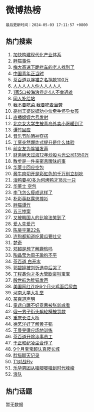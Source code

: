 # 微博热榜

`最后更新时间：2024-05-03 17:11:57 +0800`

## 热门搜索

1. [加快构建现代化产业体系](https://m.weibo.cn/search?containerid=100103type%3D1%26t%3D10%26q%3D%23%E5%8A%A0%E5%BF%AB%E6%9E%84%E5%BB%BA%E7%8E%B0%E4%BB%A3%E5%8C%96%E4%BA%A7%E4%B8%9A%E4%BD%93%E7%B3%BB%23&stream_entry_id=51&isnewpage=1&extparam=seat%3D1%26filter_type%3Drealtimehot%26stream_entry_id%3D51%26c_type%3D51%26q%3D%2523%25E5%258A%25A0%25E5%25BF%25AB%25E6%259E%2584%25E5%25BB%25BA%25E7%258E%25B0%25E4%25BB%25A3%25E5%258C%2596%25E4%25BA%25A7%25E4%25B8%259A%25E4%25BD%2593%25E7%25B3%25BB%2523%26dgr%3D0%26cate%3D10103%26pos%3D0%26display_time%3D1714727517%26pre_seqid%3D1714727517037032183195)
1. [胖猫事件](https://m.weibo.cn/search?containerid=100103type%3D1%26t%3D10%26q%3D%E8%83%96%E7%8C%AB%E4%BA%8B%E4%BB%B6&stream_entry_id=31&isnewpage=1&extparam=seat%3D1%26stream_entry_id%3D31%26pos%3D0%26realpos%3D1%26dgr%3D0%26flag%3D4%26filter_type%3Drealtimehot%26band_rank%3D1%26c_type%3D31%26q%3D%25E8%2583%2596%25E7%258C%25AB%25E4%25BA%258B%25E4%25BB%25B6%26cate%3D5001%26lcate%3D5001%26display_time%3D1714727517%26pre_seqid%3D1714727517037032183195)
1. [梅大高速下跪拦车的老人找到了](https://m.weibo.cn/search?containerid=100103type%3D1%26t%3D10%26q%3D%23%E6%A2%85%E5%A4%A7%E9%AB%98%E9%80%9F%E4%B8%8B%E8%B7%AA%E6%8B%A6%E8%BD%A6%E7%9A%84%E8%80%81%E4%BA%BA%E6%89%BE%E5%88%B0%E4%BA%86%23&stream_entry_id=31&isnewpage=1&extparam=seat%3D1%26stream_entry_id%3D31%26pos%3D1%26realpos%3D2%26dgr%3D0%26flag%3D16%26filter_type%3Drealtimehot%26band_rank%3D2%26c_type%3D31%26q%3D%2523%25E6%25A2%2585%25E5%25A4%25A7%25E9%25AB%2598%25E9%2580%259F%25E4%25B8%258B%25E8%25B7%25AA%25E6%258B%25A6%25E8%25BD%25A6%25E7%259A%2584%25E8%2580%2581%25E4%25BA%25BA%25E6%2589%25BE%25E5%2588%25B0%25E4%25BA%2586%2523%26cate%3D5001%26lcate%3D5001%26display_time%3D1714727517%26pre_seqid%3D1714727517037032183195)
1. [中国青年正当时](https://m.weibo.cn/search?containerid=100103type%3D1%26t%3D10%26q%3D%23%E4%B8%AD%E5%9B%BD%E9%9D%92%E5%B9%B4%E6%AD%A3%E5%BD%93%E6%97%B6%23&stream_entry_id=31&isnewpage=1&extparam=seat%3D1%26stream_entry_id%3D31%26pos%3D2%26realpos%3D3%26dgr%3D0%26flag%3D1%26filter_type%3Drealtimehot%26band_rank%3D3%26c_type%3D31%26q%3D%2523%25E4%25B8%25AD%25E5%259B%25BD%25E9%259D%2592%25E5%25B9%25B4%25E6%25AD%25A3%25E5%25BD%2593%25E6%2597%25B6%2523%26cate%3D5001%26lcate%3D5001%26display_time%3D1714727517%26pre_seqid%3D1714727517037032183195)
1. [茶百道以胖猫之名捐款100万](https://m.weibo.cn/search?containerid=100103type%3D1%26t%3D10%26q%3D%23%E8%8C%B6%E7%99%BE%E9%81%93%E4%BB%A5%E8%83%96%E7%8C%AB%E4%B9%8B%E5%90%8D%E6%8D%90%E6%AC%BE100%E4%B8%87%23&stream_entry_id=31&isnewpage=1&extparam=seat%3D1%26stream_entry_id%3D31%26pos%3D3%26realpos%3D4%26dgr%3D0%26flag%3D2%26filter_type%3Drealtimehot%26band_rank%3D4%26c_type%3D31%26q%3D%2523%25E8%258C%25B6%25E7%2599%25BE%25E9%2581%2593%25E4%25BB%25A5%25E8%2583%2596%25E7%258C%25AB%25E4%25B9%258B%25E5%2590%258D%25E6%258D%2590%25E6%25AC%25BE100%25E4%25B8%2587%2523%26cate%3D5001%26lcate%3D5001%26display_time%3D1714727517%26pre_seqid%3D1714727517037032183195)
1. [人人人人人你人人人人人](https://m.weibo.cn/search?containerid=100103type%3D1%26t%3D10%26q%3D%23%E4%BA%BA%E4%BA%BA%E4%BA%BA%E4%BA%BA%E4%BA%BA%E4%BD%A0%E4%BA%BA%E4%BA%BA%E4%BA%BA%E4%BA%BA%E4%BA%BA%23&stream_entry_id=31&isnewpage=1&extparam=seat%3D1%26stream_entry_id%3D31%26pos%3D4%26realpos%3D5%26dgr%3D0%26flag%3D2%26filter_type%3Drealtimehot%26band_rank%3D5%26c_type%3D31%26q%3D%2523%25E4%25BA%25BA%25E4%25BA%25BA%25E4%25BA%25BA%25E4%25BA%25BA%25E4%25BA%25BA%25E4%25BD%25A0%25E4%25BA%25BA%25E4%25BA%25BA%25E4%25BA%25BA%25E4%25BA%25BA%25E4%25BA%25BA%2523%26cate%3D5001%26lcate%3D5001%26display_time%3D1714727517%26pre_seqid%3D1714727517037032183195)
1. [1家5口被海浪卷走4人不幸遇难](https://m.weibo.cn/search?containerid=100103type%3D1%26t%3D10%26q%3D%231%E5%AE%B65%E5%8F%A3%E8%A2%AB%E6%B5%B7%E6%B5%AA%E5%8D%B7%E8%B5%B04%E4%BA%BA%E4%B8%8D%E5%B9%B8%E9%81%87%E9%9A%BE%23&stream_entry_id=31&isnewpage=1&extparam=seat%3D1%26stream_entry_id%3D31%26pos%3D5%26realpos%3D6%26dgr%3D0%26flag%3D0%26filter_type%3Drealtimehot%26band_rank%3D6%26c_type%3D31%26q%3D%25231%25E5%25AE%25B65%25E5%258F%25A3%25E8%25A2%25AB%25E6%25B5%25B7%25E6%25B5%25AA%25E5%258D%25B7%25E8%25B5%25B04%25E4%25BA%25BA%25E4%25B8%258D%25E5%25B9%25B8%25E9%2581%2587%25E9%259A%25BE%2523%26cate%3D5001%26lcate%3D5001%26display_time%3D1714727517%26pre_seqid%3D1714727517037032183195)
1. [同人补给站](https://m.weibo.cn/search?containerid=100103type%3D1%26t%3D10%26q%3D%23%E5%90%8C%E4%BA%BA%E8%A1%A5%E7%BB%99%E7%AB%99%23&stream_entry_id=31&isnewpage=1&extparam=seat%3D1%26stream_entry_id%3D31%26pos%3D6%26q%3D%2523%25E5%2590%258C%25E4%25BA%25BA%25E8%25A1%25A5%25E7%25BB%2599%25E7%25AB%2599%2523%26dgr%3D0%26adid%3D235200%26filter_type%3Drealtimehot%26c_type%3D31%26is_ad_pos%3D1%26band_rank%3D7%26cate%3D5001%26lcate%3D5001%26display_time%3D1714727517%26pre_seqid%3D1714727517037032183195)
1. [我不要吃菜 我要吃麦当劳](https://m.weibo.cn/search?containerid=100103type%3D1%26t%3D10%26q%3D%E6%88%91%E4%B8%8D%E8%A6%81%E5%90%83%E8%8F%9C+%E6%88%91%E8%A6%81%E5%90%83%E9%BA%A6%E5%BD%93%E5%8A%B3&stream_entry_id=31&isnewpage=1&extparam=seat%3D1%26stream_entry_id%3D31%26pos%3D7%26realpos%3D7%26dgr%3D0%26flag%3D0%26filter_type%3Drealtimehot%26band_rank%3D7%26c_type%3D31%26q%3D%25E6%2588%2591%25E4%25B8%258D%25E8%25A6%2581%25E5%2590%2583%25E8%258F%259C%2520%25E6%2588%2591%25E8%25A6%2581%25E5%2590%2583%25E9%25BA%25A6%25E5%25BD%2593%25E5%258A%25B3%26cate%3D5001%26lcate%3D5001%26display_time%3D1714727517%26pre_seqid%3D1714727517037032183195)
1. [亳州王婆说媒劝小伙牵手怀孕女孩](https://m.weibo.cn/search?containerid=100103type%3D1%26t%3D10%26q%3D%23%E4%BA%B3%E5%B7%9E%E7%8E%8B%E5%A9%86%E8%AF%B4%E5%AA%92%E5%8A%9D%E5%B0%8F%E4%BC%99%E7%89%B5%E6%89%8B%E6%80%80%E5%AD%95%E5%A5%B3%E5%AD%A9%23&stream_entry_id=31&isnewpage=1&extparam=seat%3D1%26stream_entry_id%3D31%26pos%3D8%26realpos%3D8%26dgr%3D0%26flag%3D1%26filter_type%3Drealtimehot%26band_rank%3D8%26c_type%3D31%26q%3D%2523%25E4%25BA%25B3%25E5%25B7%259E%25E7%258E%258B%25E5%25A9%2586%25E8%25AF%25B4%25E5%25AA%2592%25E5%258A%259D%25E5%25B0%258F%25E4%25BC%2599%25E7%2589%25B5%25E6%2589%258B%25E6%2580%2580%25E5%25AD%2595%25E5%25A5%25B3%25E5%25AD%25A9%2523%26cate%3D5001%26lcate%3D5001%26display_time%3D1714727517%26pre_seqid%3D1714727517037032183195)
1. [直播嫦娥六号发射](https://m.weibo.cn/search?containerid=100103type%3D1%26t%3D10%26q%3D%E7%9B%B4%E6%92%AD%E5%AB%A6%E5%A8%A5%E5%85%AD%E5%8F%B7%E5%8F%91%E5%B0%84&stream_entry_id=31&isnewpage=1&extparam=seat%3D1%26stream_entry_id%3D31%26pos%3D9%26realpos%3D9%26dgr%3D0%26flag%3D0%26filter_type%3Drealtimehot%26band_rank%3D9%26c_type%3D31%26q%3D%25E7%259B%25B4%25E6%2592%25AD%25E5%25AB%25A6%25E5%25A8%25A5%25E5%2585%25AD%25E5%258F%25B7%25E5%258F%2591%25E5%25B0%2584%26cate%3D5001%26lcate%3D5001%26display_time%3D1714727517%26pre_seqid%3D1714727517037032183195)
1. [北京女大学生被青岛外卖小哥暖到了](https://m.weibo.cn/search?containerid=100103type%3D1%26t%3D10%26q%3D%23%E5%8C%97%E4%BA%AC%E5%A5%B3%E5%A4%A7%E5%AD%A6%E7%94%9F%E8%A2%AB%E9%9D%92%E5%B2%9B%E5%A4%96%E5%8D%96%E5%B0%8F%E5%93%A5%E6%9A%96%E5%88%B0%E4%BA%86%23&stream_entry_id=31&isnewpage=1&extparam=seat%3D1%26stream_entry_id%3D31%26pos%3D10%26realpos%3D10%26dgr%3D0%26flag%3D32768%26filter_type%3Drealtimehot%26band_rank%3D10%26c_type%3D31%26q%3D%2523%25E5%258C%2597%25E4%25BA%25AC%25E5%25A5%25B3%25E5%25A4%25A7%25E5%25AD%25A6%25E7%2594%259F%25E8%25A2%25AB%25E9%259D%2592%25E5%25B2%259B%25E5%25A4%2596%25E5%258D%2596%25E5%25B0%258F%25E5%2593%25A5%25E6%259A%2596%25E5%2588%25B0%25E4%25BA%2586%2523%26cate%3D5001%26lcate%3D5001%26display_time%3D1714727517%26pre_seqid%3D1714727517037032183195)
1. [谭竹回应](https://m.weibo.cn/search?containerid=100103type%3D1%26t%3D10%26q%3D%23%E8%B0%AD%E7%AB%B9%E5%9B%9E%E5%BA%94%23&stream_entry_id=31&isnewpage=1&extparam=seat%3D1%26stream_entry_id%3D31%26pos%3D11%26realpos%3D11%26dgr%3D0%26flag%3D2%26filter_type%3Drealtimehot%26band_rank%3D11%26c_type%3D31%26q%3D%2523%25E8%25B0%25AD%25E7%25AB%25B9%25E5%259B%259E%25E5%25BA%2594%2523%26cate%3D5001%26lcate%3D5001%26display_time%3D1714727517%26pre_seqid%3D1714727517037032183195)
1. [音乐节防晒神穿搭](https://m.weibo.cn/search?containerid=100103type%3D1%26t%3D10%26q%3D%23%E9%9F%B3%E4%B9%90%E8%8A%82%E9%98%B2%E6%99%92%E7%A5%9E%E7%A9%BF%E6%90%AD%23&stream_entry_id=31&isnewpage=1&extparam=seat%3D1%26stream_entry_id%3D31%26pos%3D12%26realpos%3D12%26dgr%3D0%26adid%3D231622%26flag%3D0%26filter_type%3Drealtimehot%26band_rank%3D12%26c_type%3D31%26q%3D%2523%25E9%259F%25B3%25E4%25B9%2590%25E8%258A%2582%25E9%2598%25B2%25E6%2599%2592%25E7%25A5%259E%25E7%25A9%25BF%25E6%2590%25AD%2523%26cate%3D5001%26lcate%3D5001%26display_time%3D1714727517%26pre_seqid%3D1714727517037032183195)
1. [工资突然爆炸式提升是什么体验](https://m.weibo.cn/search?containerid=100103type%3D1%26t%3D10%26q%3D%23%E5%B7%A5%E8%B5%84%E7%AA%81%E7%84%B6%E7%88%86%E7%82%B8%E5%BC%8F%E6%8F%90%E5%8D%87%E6%98%AF%E4%BB%80%E4%B9%88%E4%BD%93%E9%AA%8C%23&stream_entry_id=31&isnewpage=1&extparam=seat%3D1%26stream_entry_id%3D31%26pos%3D13%26realpos%3D13%26dgr%3D0%26flag%3D1%26filter_type%3Drealtimehot%26band_rank%3D13%26c_type%3D31%26q%3D%2523%25E5%25B7%25A5%25E8%25B5%2584%25E7%25AA%2581%25E7%2584%25B6%25E7%2588%2586%25E7%2582%25B8%25E5%25BC%258F%25E6%258F%2590%25E5%258D%2587%25E6%2598%25AF%25E4%25BB%2580%25E4%25B9%2588%25E4%25BD%2593%25E9%25AA%258C%2523%26cate%3D5001%26lcate%3D5001%26display_time%3D1714727517%26pre_seqid%3D1714727517037032183195)
1. [前女友为胖猫发声](https://m.weibo.cn/search?containerid=100103type%3D1%26t%3D10%26q%3D%23%E5%89%8D%E5%A5%B3%E5%8F%8B%E4%B8%BA%E8%83%96%E7%8C%AB%E5%8F%91%E5%A3%B0%23&stream_entry_id=31&isnewpage=1&extparam=seat%3D1%26stream_entry_id%3D31%26pos%3D14%26realpos%3D14%26dgr%3D0%26flag%3D2%26filter_type%3Drealtimehot%26band_rank%3D14%26c_type%3D31%26q%3D%2523%25E5%2589%258D%25E5%25A5%25B3%25E5%258F%258B%25E4%25B8%25BA%25E8%2583%2596%25E7%258C%25AB%25E5%258F%2591%25E5%25A3%25B0%2523%26cate%3D5001%26lcate%3D5001%26display_time%3D1714727517%26pre_seqid%3D1714727517037032183195)
1. [财务瞒天过海12年炒股亏光公司1350万](https://m.weibo.cn/search?containerid=100103type%3D1%26t%3D10%26q%3D%23%E8%B4%A2%E5%8A%A1%E7%9E%92%E5%A4%A9%E8%BF%87%E6%B5%B712%E5%B9%B4%E7%82%92%E8%82%A1%E4%BA%8F%E5%85%89%E5%85%AC%E5%8F%B81350%E4%B8%87%23&stream_entry_id=31&isnewpage=1&extparam=seat%3D1%26stream_entry_id%3D31%26pos%3D15%26realpos%3D15%26dgr%3D0%26flag%3D1%26filter_type%3Drealtimehot%26band_rank%3D15%26c_type%3D31%26q%3D%2523%25E8%25B4%25A2%25E5%258A%25A1%25E7%259E%2592%25E5%25A4%25A9%25E8%25BF%2587%25E6%25B5%25B712%25E5%25B9%25B4%25E7%2582%2592%25E8%2582%25A1%25E4%25BA%258F%25E5%2585%2589%25E5%2585%25AC%25E5%258F%25B81350%25E4%25B8%2587%2523%26cate%3D5001%26lcate%3D5001%26display_time%3D1714727517%26pre_seqid%3D1714727517037032183195)
1. [散步是一件亲密且暧昧的事](https://m.weibo.cn/search?containerid=100103type%3D1%26t%3D10%26q%3D%E6%95%A3%E6%AD%A5%E6%98%AF%E4%B8%80%E4%BB%B6%E4%BA%B2%E5%AF%86%E4%B8%94%E6%9A%A7%E6%98%A7%E7%9A%84%E4%BA%8B&stream_entry_id=31&isnewpage=1&extparam=seat%3D1%26stream_entry_id%3D31%26pos%3D16%26realpos%3D16%26dgr%3D0%26flag%3D1%26filter_type%3Drealtimehot%26band_rank%3D16%26c_type%3D31%26q%3D%25E6%2595%25A3%25E6%25AD%25A5%25E6%2598%25AF%25E4%25B8%2580%25E4%25BB%25B6%25E4%25BA%25B2%25E5%25AF%2586%25E4%25B8%2594%25E6%259A%25A7%25E6%2598%25A7%25E7%259A%2584%25E4%25BA%258B%26cate%3D5001%26lcate%3D5001%26display_time%3D1714727517%26pre_seqid%3D1714727517037032183195)
1. [华莱士回应空包](https://m.weibo.cn/search?containerid=100103type%3D1%26t%3D10%26q%3D%E5%8D%8E%E8%8E%B1%E5%A3%AB%E5%9B%9E%E5%BA%94%E7%A9%BA%E5%8C%85&stream_entry_id=31&isnewpage=1&extparam=seat%3D1%26stream_entry_id%3D31%26pos%3D17%26realpos%3D17%26dgr%3D0%26flag%3D2%26filter_type%3Drealtimehot%26band_rank%3D17%26c_type%3D31%26q%3D%25E5%258D%258E%25E8%258E%25B1%25E5%25A3%25AB%25E5%259B%259E%25E5%25BA%2594%25E7%25A9%25BA%25E5%258C%2585%26cate%3D5001%26lcate%3D5001%26display_time%3D1714727517%26pre_seqid%3D1714727517037032183195)
1. [酱牛肉切开是彩虹色的千万别立刻吃](https://m.weibo.cn/search?containerid=100103type%3D1%26t%3D10%26q%3D%23%E9%85%B1%E7%89%9B%E8%82%89%E5%88%87%E5%BC%80%E6%98%AF%E5%BD%A9%E8%99%B9%E8%89%B2%E7%9A%84%E5%8D%83%E4%B8%87%E5%88%AB%E7%AB%8B%E5%88%BB%E5%90%83%23&stream_entry_id=31&isnewpage=1&extparam=seat%3D1%26stream_entry_id%3D31%26pos%3D18%26realpos%3D18%26dgr%3D0%26flag%3D0%26filter_type%3Drealtimehot%26band_rank%3D18%26c_type%3D31%26q%3D%2523%25E9%2585%25B1%25E7%2589%259B%25E8%2582%2589%25E5%2588%2587%25E5%25BC%2580%25E6%2598%25AF%25E5%25BD%25A9%25E8%2599%25B9%25E8%2589%25B2%25E7%259A%2584%25E5%258D%2583%25E4%25B8%2587%25E5%2588%25AB%25E7%25AB%258B%25E5%2588%25BB%25E5%2590%2583%2523%26cate%3D5001%26lcate%3D5001%26display_time%3D1714727517%26pre_seqid%3D1714727517037032183195)
1. [活鸭要40多为何烤鸭才18元一只](https://m.weibo.cn/search?containerid=100103type%3D1%26t%3D10%26q%3D%23%E6%B4%BB%E9%B8%AD%E8%A6%8140%E5%A4%9A%E4%B8%BA%E4%BD%95%E7%83%A4%E9%B8%AD%E6%89%8D18%E5%85%83%E4%B8%80%E5%8F%AA%23&stream_entry_id=31&isnewpage=1&extparam=seat%3D1%26stream_entry_id%3D31%26pos%3D19%26realpos%3D19%26dgr%3D0%26flag%3D0%26filter_type%3Drealtimehot%26band_rank%3D19%26c_type%3D31%26q%3D%2523%25E6%25B4%25BB%25E9%25B8%25AD%25E8%25A6%258140%25E5%25A4%259A%25E4%25B8%25BA%25E4%25BD%2595%25E7%2583%25A4%25E9%25B8%25AD%25E6%2589%258D18%25E5%2585%2583%25E4%25B8%2580%25E5%258F%25AA%2523%26cate%3D5001%26lcate%3D5001%26display_time%3D1714727517%26pre_seqid%3D1714727517037032183195)
1. [华莱士 空包](https://m.weibo.cn/search?containerid=100103type%3D1%26t%3D10%26q%3D%E5%8D%8E%E8%8E%B1%E5%A3%AB+%E7%A9%BA%E5%8C%85&stream_entry_id=31&isnewpage=1&extparam=seat%3D1%26stream_entry_id%3D31%26pos%3D20%26realpos%3D20%26dgr%3D0%26flag%3D0%26filter_type%3Drealtimehot%26band_rank%3D20%26c_type%3D31%26q%3D%25E5%258D%258E%25E8%258E%25B1%25E5%25A3%25AB%2520%25E7%25A9%25BA%25E5%258C%2585%26cate%3D5001%26lcate%3D5001%26display_time%3D1714727517%26pre_seqid%3D1714727517037032183195)
1. [李飞怎么瘦成这样了](https://m.weibo.cn/search?containerid=100103type%3D1%26t%3D10%26q%3D%23%E6%9D%8E%E9%A3%9E%E6%80%8E%E4%B9%88%E7%98%A6%E6%88%90%E8%BF%99%E6%A0%B7%E4%BA%86%23&stream_entry_id=31&isnewpage=1&extparam=seat%3D1%26stream_entry_id%3D31%26pos%3D21%26realpos%3D21%26dgr%3D0%26flag%3D1%26filter_type%3Drealtimehot%26band_rank%3D21%26c_type%3D31%26q%3D%2523%25E6%259D%258E%25E9%25A3%259E%25E6%2580%258E%25E4%25B9%2588%25E7%2598%25A6%25E6%2588%2590%25E8%25BF%2599%25E6%25A0%25B7%25E4%25BA%2586%2523%26cate%3D5001%26lcate%3D5001%26display_time%3D1714727517%26pre_seqid%3D1714727517037032183195)
1. [朴彩英赵露思撞衫](https://m.weibo.cn/search?containerid=100103type%3D1%26t%3D10%26q%3D%E6%9C%B4%E5%BD%A9%E8%8B%B1%E8%B5%B5%E9%9C%B2%E6%80%9D%E6%92%9E%E8%A1%AB&stream_entry_id=31&isnewpage=1&extparam=seat%3D1%26stream_entry_id%3D31%26pos%3D22%26realpos%3D22%26dgr%3D0%26flag%3D0%26filter_type%3Drealtimehot%26band_rank%3D22%26c_type%3D31%26q%3D%25E6%259C%25B4%25E5%25BD%25A9%25E8%258B%25B1%25E8%25B5%25B5%25E9%259C%25B2%25E6%2580%259D%25E6%2592%259E%25E8%25A1%25AB%26cate%3D5001%26lcate%3D5001%26display_time%3D1714727517%26pre_seqid%3D1714727517037032183195)
1. [胖猫谭竹](https://m.weibo.cn/search?containerid=100103type%3D1%26t%3D10%26q%3D%E8%83%96%E7%8C%AB%E8%B0%AD%E7%AB%B9&stream_entry_id=31&isnewpage=1&extparam=seat%3D1%26stream_entry_id%3D31%26pos%3D23%26realpos%3D23%26dgr%3D0%26flag%3D0%26filter_type%3Drealtimehot%26band_rank%3D23%26c_type%3D31%26q%3D%25E8%2583%2596%25E7%258C%25AB%25E8%25B0%25AD%25E7%25AB%25B9%26cate%3D5001%26lcate%3D5001%26display_time%3D1714727517%26pre_seqid%3D1714727517037032183195)
1. [五三惨案](https://m.weibo.cn/search?containerid=100103type%3D1%26t%3D10%26q%3D%E4%BA%94%E4%B8%89%E6%83%A8%E6%A1%88&stream_entry_id=31&isnewpage=1&extparam=seat%3D1%26stream_entry_id%3D31%26pos%3D24%26realpos%3D24%26dgr%3D0%26flag%3D0%26filter_type%3Drealtimehot%26band_rank%3D24%26c_type%3D31%26q%3D%25E4%25BA%2594%25E4%25B8%2589%25E6%2583%25A8%25E6%25A1%2588%26cate%3D5001%26lcate%3D5001%26display_time%3D1714727517%26pre_seqid%3D1714727517037032183195)
1. [又被韩国人的比喻法笑到了](https://m.weibo.cn/search?containerid=100103type%3D1%26t%3D10%26q%3D%23%E5%8F%88%E8%A2%AB%E9%9F%A9%E5%9B%BD%E4%BA%BA%E7%9A%84%E6%AF%94%E5%96%BB%E6%B3%95%E7%AC%91%E5%88%B0%E4%BA%86%23&stream_entry_id=31&isnewpage=1&extparam=seat%3D1%26stream_entry_id%3D31%26pos%3D25%26realpos%3D25%26dgr%3D0%26flag%3D1%26filter_type%3Drealtimehot%26band_rank%3D25%26c_type%3D31%26q%3D%2523%25E5%258F%2588%25E8%25A2%25AB%25E9%259F%25A9%25E5%259B%25BD%25E4%25BA%25BA%25E7%259A%2584%25E6%25AF%2594%25E5%2596%25BB%25E6%25B3%2595%25E7%25AC%2591%25E5%2588%25B0%25E4%25BA%2586%2523%26cate%3D5001%26lcate%3D5001%26display_time%3D1714727517%26pre_seqid%3D1714727517037032183195)
1. [爱人先爱己](https://m.weibo.cn/search?containerid=100103type%3D1%26t%3D10%26q%3D%E7%88%B1%E4%BA%BA%E5%85%88%E7%88%B1%E5%B7%B1&stream_entry_id=31&isnewpage=1&extparam=seat%3D1%26stream_entry_id%3D31%26pos%3D26%26realpos%3D26%26dgr%3D0%26flag%3D1%26filter_type%3Drealtimehot%26band_rank%3D26%26c_type%3D31%26q%3D%25E7%2588%25B1%25E4%25BA%25BA%25E5%2585%2588%25E7%2588%25B1%25E5%25B7%25B1%26cate%3D5001%26lcate%3D5001%26display_time%3D1714727517%26pre_seqid%3D1714727517037032183195)
1. [陈昊宇第22名](https://m.weibo.cn/search?containerid=100103type%3D1%26t%3D10%26q%3D%23%E9%99%88%E6%98%8A%E5%AE%87%E7%AC%AC22%E5%90%8D%23&stream_entry_id=31&isnewpage=1&extparam=seat%3D1%26stream_entry_id%3D31%26pos%3D27%26realpos%3D27%26dgr%3D0%26flag%3D1%26filter_type%3Drealtimehot%26band_rank%3D27%26c_type%3D31%26q%3D%2523%25E9%2599%2588%25E6%2598%258A%25E5%25AE%2587%25E7%25AC%25AC22%25E5%2590%258D%2523%26cate%3D5001%26lcate%3D5001%26display_time%3D1714727517%26pre_seqid%3D1714727517037032183195)
1. [连狗都知道吃黄瓜要吐尖](https://m.weibo.cn/search?containerid=100103type%3D1%26t%3D10%26q%3D%E8%BF%9E%E7%8B%97%E9%83%BD%E7%9F%A5%E9%81%93%E5%90%83%E9%BB%84%E7%93%9C%E8%A6%81%E5%90%90%E5%B0%96&stream_entry_id=31&isnewpage=1&extparam=seat%3D1%26stream_entry_id%3D31%26pos%3D28%26realpos%3D28%26dgr%3D0%26flag%3D1%26filter_type%3Drealtimehot%26band_rank%3D28%26c_type%3D31%26q%3D%25E8%25BF%259E%25E7%258B%2597%25E9%2583%25BD%25E7%259F%25A5%25E9%2581%2593%25E5%2590%2583%25E9%25BB%2584%25E7%2593%259C%25E8%25A6%2581%25E5%2590%2590%25E5%25B0%2596%26cate%3D5001%26lcate%3D5001%26display_time%3D1714727517%26pre_seqid%3D1714727517037032183195)
1. [梦奇](https://m.weibo.cn/search?containerid=100103type%3D1%26t%3D10%26q%3D%E6%A2%A6%E5%A5%87&stream_entry_id=31&isnewpage=1&extparam=seat%3D1%26stream_entry_id%3D31%26pos%3D29%26realpos%3D29%26dgr%3D0%26flag%3D1%26filter_type%3Drealtimehot%26band_rank%3D29%26c_type%3D31%26q%3D%25E6%25A2%25A6%25E5%25A5%2587%26cate%3D5001%26lcate%3D5001%26display_time%3D1714727517%26pre_seqid%3D1714727517037032183195)
1. [邓超是想了解鹿晗吗](https://m.weibo.cn/search?containerid=100103type%3D1%26t%3D10%26q%3D%23%E9%82%93%E8%B6%85%E6%98%AF%E6%83%B3%E4%BA%86%E8%A7%A3%E9%B9%BF%E6%99%97%E5%90%97%23&stream_entry_id=31&isnewpage=1&extparam=seat%3D1%26stream_entry_id%3D31%26pos%3D30%26realpos%3D30%26dgr%3D0%26flag%3D1%26filter_type%3Drealtimehot%26band_rank%3D30%26c_type%3D31%26q%3D%2523%25E9%2582%2593%25E8%25B6%2585%25E6%2598%25AF%25E6%2583%25B3%25E4%25BA%2586%25E8%25A7%25A3%25E9%25B9%25BF%25E6%2599%2597%25E5%2590%2597%2523%26cate%3D5001%26lcate%3D5001%26display_time%3D1714727517%26pre_seqid%3D1714727517037032183195)
1. [陶晶莹为周子瑜抱不平](https://m.weibo.cn/search?containerid=100103type%3D1%26t%3D10%26q%3D%23%E9%99%B6%E6%99%B6%E8%8E%B9%E4%B8%BA%E5%91%A8%E5%AD%90%E7%91%9C%E6%8A%B1%E4%B8%8D%E5%B9%B3%23&stream_entry_id=31&isnewpage=1&extparam=seat%3D1%26stream_entry_id%3D31%26pos%3D31%26realpos%3D31%26dgr%3D0%26flag%3D0%26filter_type%3Drealtimehot%26band_rank%3D31%26c_type%3D31%26q%3D%2523%25E9%2599%25B6%25E6%2599%25B6%25E8%258E%25B9%25E4%25B8%25BA%25E5%2591%25A8%25E5%25AD%2590%25E7%2591%259C%25E6%258A%25B1%25E4%25B8%258D%25E5%25B9%25B3%2523%26cate%3D5001%26lcate%3D5001%26display_time%3D1714727517%26pre_seqid%3D1714727517037032183195)
1. [茶百道 白开水](https://m.weibo.cn/search?containerid=100103type%3D1%26t%3D10%26q%3D%E8%8C%B6%E7%99%BE%E9%81%93+%E7%99%BD%E5%BC%80%E6%B0%B4&stream_entry_id=31&isnewpage=1&extparam=seat%3D1%26stream_entry_id%3D31%26pos%3D32%26realpos%3D32%26dgr%3D0%26flag%3D0%26filter_type%3Drealtimehot%26band_rank%3D32%26c_type%3D31%26q%3D%25E8%258C%25B6%25E7%2599%25BE%25E9%2581%2593%2520%25E7%2599%25BD%25E5%25BC%2580%25E6%25B0%25B4%26cate%3D5001%26lcate%3D5001%26display_time%3D1714727517%26pre_seqid%3D1714727517037032183195)
1. [郭碧婷被刘忻选中后哭了](https://m.weibo.cn/search?containerid=100103type%3D1%26t%3D10%26q%3D%23%E9%83%AD%E7%A2%A7%E5%A9%B7%E8%A2%AB%E5%88%98%E5%BF%BB%E9%80%89%E4%B8%AD%E5%90%8E%E5%93%AD%E4%BA%86%23&stream_entry_id=31&isnewpage=1&extparam=seat%3D1%26stream_entry_id%3D31%26pos%3D33%26realpos%3D33%26dgr%3D0%26flag%3D0%26filter_type%3Drealtimehot%26band_rank%3D33%26c_type%3D31%26q%3D%2523%25E9%2583%25AD%25E7%25A2%25A7%25E5%25A9%25B7%25E8%25A2%25AB%25E5%2588%2598%25E5%25BF%25BB%25E9%2580%2589%25E4%25B8%25AD%25E5%2590%258E%25E5%2593%25AD%25E4%25BA%2586%2523%26cate%3D5001%26lcate%3D5001%26display_time%3D1714727517%26pre_seqid%3D1714727517037032183195)
1. [丁程鑫你才多大管欧豪叫宝宝](https://m.weibo.cn/search?containerid=100103type%3D1%26t%3D10%26q%3D%23%E4%B8%81%E7%A8%8B%E9%91%AB%E4%BD%A0%E6%89%8D%E5%A4%9A%E5%A4%A7%E7%AE%A1%E6%AC%A7%E8%B1%AA%E5%8F%AB%E5%AE%9D%E5%AE%9D%23&stream_entry_id=31&isnewpage=1&extparam=seat%3D1%26stream_entry_id%3D31%26pos%3D34%26realpos%3D34%26dgr%3D0%26flag%3D1%26filter_type%3Drealtimehot%26band_rank%3D34%26c_type%3D31%26q%3D%2523%25E4%25B8%2581%25E7%25A8%258B%25E9%2591%25AB%25E4%25BD%25A0%25E6%2589%258D%25E5%25A4%259A%25E5%25A4%25A7%25E7%25AE%25A1%25E6%25AC%25A7%25E8%25B1%25AA%25E5%258F%25AB%25E5%25AE%259D%25E5%25AE%259D%2523%26cate%3D5001%26lcate%3D5001%26display_time%3D1714727517%26pre_seqid%3D1714727517037032183195)
1. [殷世航为胖猫发声](https://m.weibo.cn/search?containerid=100103type%3D1%26t%3D10%26q%3D%E6%AE%B7%E4%B8%96%E8%88%AA%E4%B8%BA%E8%83%96%E7%8C%AB%E5%8F%91%E5%A3%B0&stream_entry_id=31&isnewpage=1&extparam=seat%3D1%26stream_entry_id%3D31%26pos%3D35%26realpos%3D35%26dgr%3D0%26flag%3D0%26filter_type%3Drealtimehot%26band_rank%3D35%26c_type%3D31%26q%3D%25E6%25AE%25B7%25E4%25B8%2596%25E8%2588%25AA%25E4%25B8%25BA%25E8%2583%2596%25E7%258C%25AB%25E5%258F%2591%25E5%25A3%25B0%26cate%3D5001%26lcate%3D5001%26display_time%3D1714727517%26pre_seqid%3D1714727517037032183195)
1. [美国网红连吃6个月火鸡面后尿血](https://m.weibo.cn/search?containerid=100103type%3D1%26t%3D10%26q%3D%23%E7%BE%8E%E5%9B%BD%E7%BD%91%E7%BA%A2%E8%BF%9E%E5%90%836%E4%B8%AA%E6%9C%88%E7%81%AB%E9%B8%A1%E9%9D%A2%E5%90%8E%E5%B0%BF%E8%A1%80%23&stream_entry_id=31&isnewpage=1&extparam=seat%3D1%26stream_entry_id%3D31%26pos%3D36%26realpos%3D36%26dgr%3D0%26flag%3D0%26filter_type%3Drealtimehot%26band_rank%3D36%26c_type%3D31%26q%3D%2523%25E7%25BE%258E%25E5%259B%25BD%25E7%25BD%2591%25E7%25BA%25A2%25E8%25BF%259E%25E5%2590%25836%25E4%25B8%25AA%25E6%259C%2588%25E7%2581%25AB%25E9%25B8%25A1%25E9%259D%25A2%25E5%2590%258E%25E5%25B0%25BF%25E8%25A1%2580%2523%26cate%3D5001%26lcate%3D5001%26display_time%3D1714727517%26pre_seqid%3D1714727517037032183195)
1. [河南大学大礼堂](https://m.weibo.cn/search?containerid=100103type%3D1%26t%3D10%26q%3D%E6%B2%B3%E5%8D%97%E5%A4%A7%E5%AD%A6%E5%A4%A7%E7%A4%BC%E5%A0%82&stream_entry_id=31&isnewpage=1&extparam=seat%3D1%26stream_entry_id%3D31%26pos%3D37%26realpos%3D37%26dgr%3D0%26flag%3D1%26filter_type%3Drealtimehot%26band_rank%3D37%26c_type%3D31%26q%3D%25E6%25B2%25B3%25E5%258D%2597%25E5%25A4%25A7%25E5%25AD%25A6%25E5%25A4%25A7%25E7%25A4%25BC%25E5%25A0%2582%26cate%3D5001%26lcate%3D5001%26display_time%3D1714727517%26pre_seqid%3D1714727517037032183195)
1. [茶百道声明](https://m.weibo.cn/search?containerid=100103type%3D1%26t%3D10%26q%3D%23%E8%8C%B6%E7%99%BE%E9%81%93%E5%A3%B0%E6%98%8E%23&stream_entry_id=31&isnewpage=1&extparam=seat%3D1%26stream_entry_id%3D31%26pos%3D38%26realpos%3D38%26dgr%3D0%26flag%3D0%26filter_type%3Drealtimehot%26band_rank%3D38%26c_type%3D31%26q%3D%2523%25E8%258C%25B6%25E7%2599%25BE%25E9%2581%2593%25E5%25A3%25B0%25E6%2598%258E%2523%26cate%3D5001%26lcate%3D5001%26display_time%3D1714727517%26pre_seqid%3D1714727517037032183195)
1. [童瑶自曝不好意思被张新成看](https://m.weibo.cn/search?containerid=100103type%3D1%26t%3D10%26q%3D%23%E7%AB%A5%E7%91%B6%E8%87%AA%E6%9B%9D%E4%B8%8D%E5%A5%BD%E6%84%8F%E6%80%9D%E8%A2%AB%E5%BC%A0%E6%96%B0%E6%88%90%E7%9C%8B%23&stream_entry_id=31&isnewpage=1&extparam=seat%3D1%26stream_entry_id%3D31%26pos%3D39%26realpos%3D39%26dgr%3D0%26flag%3D0%26filter_type%3Drealtimehot%26band_rank%3D39%26c_type%3D31%26q%3D%2523%25E7%25AB%25A5%25E7%2591%25B6%25E8%2587%25AA%25E6%259B%259D%25E4%25B8%258D%25E5%25A5%25BD%25E6%2584%258F%25E6%2580%259D%25E8%25A2%25AB%25E5%25BC%25A0%25E6%2596%25B0%25E6%2588%2590%25E7%259C%258B%2523%26cate%3D5001%26lcate%3D5001%26display_time%3D1714727517%26pre_seqid%3D1714727517037032183195)
1. [俄一男子街头飙轮椅被罚款](https://m.weibo.cn/search?containerid=100103type%3D1%26t%3D10%26q%3D%23%E4%BF%84%E4%B8%80%E7%94%B7%E5%AD%90%E8%A1%97%E5%A4%B4%E9%A3%99%E8%BD%AE%E6%A4%85%E8%A2%AB%E7%BD%9A%E6%AC%BE%23&stream_entry_id=31&isnewpage=1&extparam=seat%3D1%26stream_entry_id%3D31%26pos%3D40%26realpos%3D40%26dgr%3D0%26flag%3D1%26filter_type%3Drealtimehot%26band_rank%3D40%26c_type%3D31%26q%3D%2523%25E4%25BF%2584%25E4%25B8%2580%25E7%2594%25B7%25E5%25AD%2590%25E8%25A1%2597%25E5%25A4%25B4%25E9%25A3%2599%25E8%25BD%25AE%25E6%25A4%2585%25E8%25A2%25AB%25E7%25BD%259A%25E6%25AC%25BE%2523%26cate%3D5001%26lcate%3D5001%26display_time%3D1714727517%26pre_seqid%3D1714727517037032183195)
1. [重庆长江大桥](https://m.weibo.cn/search?containerid=100103type%3D1%26t%3D10%26q%3D%E9%87%8D%E5%BA%86%E9%95%BF%E6%B1%9F%E5%A4%A7%E6%A1%A5&stream_entry_id=31&isnewpage=1&extparam=seat%3D1%26stream_entry_id%3D31%26pos%3D41%26realpos%3D41%26dgr%3D0%26flag%3D0%26filter_type%3Drealtimehot%26band_rank%3D41%26c_type%3D31%26q%3D%25E9%2587%258D%25E5%25BA%2586%25E9%2595%25BF%25E6%25B1%259F%25E5%25A4%25A7%25E6%25A1%25A5%26cate%3D5001%26lcate%3D5001%26display_time%3D1714727517%26pre_seqid%3D1714727517037032183195)
1. [徐艺洋好了解黄子韬](https://m.weibo.cn/search?containerid=100103type%3D1%26t%3D10%26q%3D%23%E5%BE%90%E8%89%BA%E6%B4%8B%E5%A5%BD%E4%BA%86%E8%A7%A3%E9%BB%84%E5%AD%90%E9%9F%AC%23&stream_entry_id=31&isnewpage=1&extparam=seat%3D1%26stream_entry_id%3D31%26pos%3D42%26realpos%3D42%26dgr%3D0%26flag%3D0%26filter_type%3Drealtimehot%26band_rank%3D42%26c_type%3D31%26q%3D%2523%25E5%25BE%2590%25E8%2589%25BA%25E6%25B4%258B%25E5%25A5%25BD%25E4%25BA%2586%25E8%25A7%25A3%25E9%25BB%2584%25E5%25AD%2590%25E9%259F%25AC%2523%26cate%3D5001%26lcate%3D5001%26display_time%3D1714727517%26pre_seqid%3D1714727517037032183195)
1. [王曼昱适应场地训练](https://m.weibo.cn/search?containerid=100103type%3D1%26t%3D10%26q%3D%E7%8E%8B%E6%9B%BC%E6%98%B1%E9%80%82%E5%BA%94%E5%9C%BA%E5%9C%B0%E8%AE%AD%E7%BB%83&stream_entry_id=31&isnewpage=1&extparam=seat%3D1%26stream_entry_id%3D31%26pos%3D43%26realpos%3D43%26dgr%3D0%26flag%3D1%26filter_type%3Drealtimehot%26band_rank%3D43%26c_type%3D31%26q%3D%25E7%258E%258B%25E6%259B%25BC%25E6%2598%25B1%25E9%2580%2582%25E5%25BA%2594%25E5%259C%25BA%25E5%259C%25B0%25E8%25AE%25AD%25E7%25BB%2583%26cate%3D5001%26lcate%3D5001%26display_time%3D1714727517%26pre_seqid%3D1714727517037032183195)
1. [茶百道开除涉事员工](https://m.weibo.cn/search?containerid=100103type%3D1%26t%3D10%26q%3D%23%E8%8C%B6%E7%99%BE%E9%81%93%E5%BC%80%E9%99%A4%E6%B6%89%E4%BA%8B%E5%91%98%E5%B7%A5%23&stream_entry_id=31&isnewpage=1&extparam=seat%3D1%26stream_entry_id%3D31%26pos%3D44%26realpos%3D44%26dgr%3D0%26flag%3D0%26filter_type%3Drealtimehot%26band_rank%3D44%26c_type%3D31%26q%3D%2523%25E8%258C%25B6%25E7%2599%25BE%25E9%2581%2593%25E5%25BC%2580%25E9%2599%25A4%25E6%25B6%2589%25E4%25BA%258B%25E5%2591%2598%25E5%25B7%25A5%2523%26cate%3D5001%26lcate%3D5001%26display_time%3D1714727517%26pre_seqid%3D1714727517037032183195)
1. [于正和纪凌尘合作了](https://m.weibo.cn/search?containerid=100103type%3D1%26t%3D10%26q%3D%23%E4%BA%8E%E6%AD%A3%E5%92%8C%E7%BA%AA%E5%87%8C%E5%B0%98%E5%90%88%E4%BD%9C%E4%BA%86%23&stream_entry_id=31&isnewpage=1&extparam=seat%3D1%26stream_entry_id%3D31%26pos%3D45%26realpos%3D45%26dgr%3D0%26flag%3D1%26filter_type%3Drealtimehot%26band_rank%3D45%26c_type%3D31%26q%3D%2523%25E4%25BA%258E%25E6%25AD%25A3%25E5%2592%258C%25E7%25BA%25AA%25E5%2587%258C%25E5%25B0%2598%25E5%2590%2588%25E4%25BD%259C%25E4%25BA%2586%2523%26cate%3D5001%26lcate%3D5001%26display_time%3D1714727517%26pre_seqid%3D1714727517037032183195)
1. [9个月宝宝超认真爬长城](https://m.weibo.cn/search?containerid=100103type%3D1%26t%3D10%26q%3D%239%E4%B8%AA%E6%9C%88%E5%AE%9D%E5%AE%9D%E8%B6%85%E8%AE%A4%E7%9C%9F%E7%88%AC%E9%95%BF%E5%9F%8E%23&stream_entry_id=31&isnewpage=1&extparam=seat%3D1%26stream_entry_id%3D31%26pos%3D46%26realpos%3D46%26dgr%3D0%26flag%3D1%26filter_type%3Drealtimehot%26band_rank%3D46%26c_type%3D31%26q%3D%25239%25E4%25B8%25AA%25E6%259C%2588%25E5%25AE%259D%25E5%25AE%259D%25E8%25B6%2585%25E8%25AE%25A4%25E7%259C%259F%25E7%2588%25AC%25E9%2595%25BF%25E5%259F%258E%2523%26cate%3D5001%26lcate%3D5001%26display_time%3D1714727517%26pre_seqid%3D1714727517037032183195)
1. [胖猫聊天记录](https://m.weibo.cn/search?containerid=100103type%3D1%26t%3D10%26q%3D%23%E8%83%96%E7%8C%AB%E8%81%8A%E5%A4%A9%E8%AE%B0%E5%BD%95%23&stream_entry_id=31&isnewpage=1&extparam=seat%3D1%26stream_entry_id%3D31%26pos%3D47%26realpos%3D47%26dgr%3D0%26flag%3D0%26filter_type%3Drealtimehot%26band_rank%3D47%26c_type%3D31%26q%3D%2523%25E8%2583%2596%25E7%258C%25AB%25E8%2581%258A%25E5%25A4%25A9%25E8%25AE%25B0%25E5%25BD%2595%2523%26cate%3D5001%26lcate%3D5001%26display_time%3D1714727517%26pre_seqid%3D1714727517037032183195)
1. [T1对战Fly](https://m.weibo.cn/search?containerid=100103type%3D1%26t%3D10%26q%3D%23T1%E5%AF%B9%E6%88%98Fly%23&stream_entry_id=31&isnewpage=1&extparam=seat%3D1%26stream_entry_id%3D31%26pos%3D48%26realpos%3D48%26dgr%3D0%26flag%3D1%26filter_type%3Drealtimehot%26band_rank%3D48%26c_type%3D31%26q%3D%2523T1%25E5%25AF%25B9%25E6%2588%2598Fly%2523%26cate%3D5001%26lcate%3D5001%26display_time%3D1714727517%26pre_seqid%3D1714727517037032183195)
1. [乐华男团从哇唧唧哇到时代峰峻](https://m.weibo.cn/search?containerid=100103type%3D1%26t%3D10%26q%3D%23%E4%B9%90%E5%8D%8E%E7%94%B7%E5%9B%A2%E4%BB%8E%E5%93%87%E5%94%A7%E5%94%A7%E5%93%87%E5%88%B0%E6%97%B6%E4%BB%A3%E5%B3%B0%E5%B3%BB%23&stream_entry_id=31&isnewpage=1&extparam=seat%3D1%26stream_entry_id%3D31%26pos%3D49%26realpos%3D49%26dgr%3D0%26flag%3D0%26filter_type%3Drealtimehot%26band_rank%3D49%26c_type%3D31%26q%3D%2523%25E4%25B9%2590%25E5%258D%258E%25E7%2594%25B7%25E5%259B%25A2%25E4%25BB%258E%25E5%2593%2587%25E5%2594%25A7%25E5%2594%25A7%25E5%2593%2587%25E5%2588%25B0%25E6%2597%25B6%25E4%25BB%25A3%25E5%25B3%25B0%25E5%25B3%25BB%2523%26cate%3D5001%26lcate%3D5001%26display_time%3D1714727517%26pre_seqid%3D1714727517037032183195)
1. [浪队](https://m.weibo.cn/search?containerid=100103type%3D1%26t%3D10%26q%3D%E6%B5%AA%E9%98%9F&stream_entry_id=31&isnewpage=1&extparam=seat%3D1%26stream_entry_id%3D31%26pos%3D50%26realpos%3D50%26dgr%3D0%26flag%3D1%26filter_type%3Drealtimehot%26band_rank%3D50%26c_type%3D31%26q%3D%25E6%25B5%25AA%25E9%2598%259F%26cate%3D5001%26lcate%3D5001%26display_time%3D1714727517%26pre_seqid%3D1714727517037032183195)

## 热门话题

暂无数据
